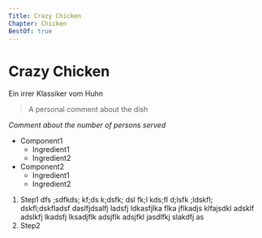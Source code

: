 ```yaml
---
Title: Crazy Chicken
Chapter: Chicken
BestOf: true
---
```


# Crazy Chicken

Ein irrer Klassiker vom Huhn

<!--more-->

> A personal comment about the dish

_Comment about the number of persons served_

- Component1
    - Ingredient1
    - Ingredient2
- Component2
    - Ingredient1
    - Ingredient2    

1. Step1 dfs ;sdfkds; kf;ds k;dsfk; dsl fk;l kds;fl d;lsfk ;ldskfl; dskfl;dskfladsf daslfjdsalfj ladsfj ldkasfjlka flka jflkadjs klfajsdkl adsklf adslkfj lkadsfj lksadjflk adsjflk adsjfkl jasdlfkj slakdfj as
2. Step2